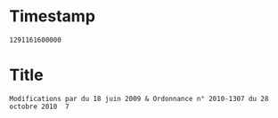 # Timestamp
```
1291161600000
```

# Title
```
Modifications par du 18 juin 2009 & Ordonnance n° 2010-1307 du 28 octobre 2010  7
```
